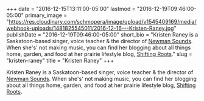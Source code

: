 +++
date = "2016-12-15T13:11:00-05:00"
lastmod = "2016-12-19T09:46:00-05:00"
primary_image = "https://res.cloudinary.com/schmopera/image/upload/v1545409169/media/webhook-uploads/1481825545011/2016-12-16---Kristen-Raney.jpg"
publishDate = "2016-12-19T09:46:00-05:00"
short_bio = "Kristen Raney is a Saskatoon-based singer, voice teacher &amp; the director of [Newman Sounds](http://stmcollege.ca/newmansounds/).  When she&#039;s&#039; not making music, you can find her blogging about all things home, garden, and food at her prairie lifestyle blog, [Shifting Roots](http://www.shiftingroots.com/)."
slug = "kristen-raney"
title = "Kristen Raney"
+++

Kristen Raney is a Saskatoon-based singer, voice teacher & the director of [Newman Sounds](http://stmcollege.ca/newmansounds/).  When she's' not making music, you can find her blogging about all things home, garden, and food at her prairie lifestyle blog, [Shifting Roots](http://www.shiftingroots.com/).
